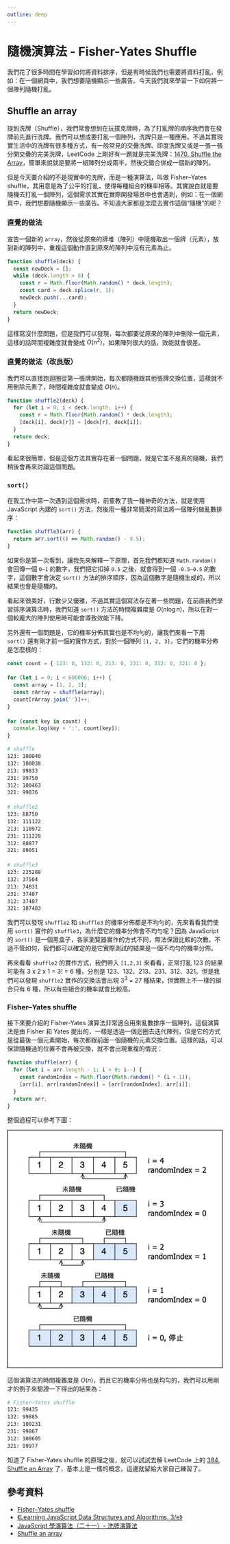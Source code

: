 ```yaml
---
outline: deep
---
```


# 隨機演算法 - Fisher-Yates Shuffle

我們花了很多時間在學習如何將資料排序，但是有時候我們也需要將資料打亂，例如：在一個網頁中，我們想要隨機顯示一些廣告。今天我們就來學習一下如何將一個陣列隨機打亂。

## Shuffle an array

提到洗牌（Shuffle），我們常會想到在玩撲克牌時，為了打亂牌的順序我們會在發牌前先進行洗牌。我們可以想成要打亂一個陣列，洗牌只是一種應用。不過其實現實生活中的洗牌有很多種方式，有一般常見的交疊洗牌、印度洗牌又或是一張一張分開交疊的完美洗牌，LeetCode 上剛好有一題就是完美洗牌：[1470. Shuffle the Array](https://leetcode.com/problems/shuffle-the-array/)，簡單來說就是要將一組陣列分成兩半，然後交錯合併成一個新的陣列。

但是今天要介紹的不是現實中的洗牌，而是一種演算法，叫做 Fisher–Yates shuffle，其用意是為了公平的打亂，使得每種組合的機率相等。其實說白就是要隨機去打亂一個陣列，這個需求其實在實際開發場景中也會遇到，例如：在一個網頁中，我們想要隨機顯示一些廣告。不知道大家都是怎麼去實作這個“隨機”的呢？

### 直覺的做法

宣告一個新的 `array`，然後從原來的牌堆（陣列）中隨機取出一個牌（元素），放到新的陣列中，重複這個動作直到原來的陣列中沒有元素為止。

```js
function shuffle(deck) {
  const newDeck = [];
  while (deck.length > 0) {
    const r = Math.floor(Math.random() * deck.length);
    const card = deck.splice(r, 1);
    newDeck.push(...card);
  }
  return newDeck;
}
```

這樣寫沒什麼問題，但是我們可以發現，每次都要從原來的陣列中刪除一個元素，這樣的話時間複雜度就會變成 $O(n^2)$，如果陣列很大的話，效能就會很差。

### 直覺的做法（改良版）

我們可以直接跑迴圈從第一張牌開始，每次都隨機跟其他張牌交換位置，這樣就不用刪除元素了，時間複雜度就會變成 $O(n)$。

```js
function shuffle2(deck) {
  for (let i = 0; i < deck.length; i++) {
    const r = Math.floor(Math.random() * deck.length);
    [deck[i], deck[r]] = [deck[r], deck[i]];
  }
  return deck;
}
```

看起來很簡單，但是這個方法其實存在著一個問題，就是它並不是真的隨機，我們稍後會再來討論這個問題。

### `sort()`

在我工作中第一次遇到這個需求時，前輩教了我一種神奇的方法，就是使用 JavaScript 內建的 `sort()` 方法，然後用一種非常簡潔的寫法將一個陣列做亂數排序：

```js
function shuffle3(arr) {
  return arr.sort(() => Math.random() - 0.5);
}
```

如果你是第一次看到，讓我先來解釋一下原理，首先我們都知道 `Math.random()` 會回傳一個 `0~1` 的數字，我們把它扣掉 `0.5` 之後，就會得到一個 `-0.5~0.5` 的數字，這個數字會決定 `sort()` 方法的排序順序，因為這個數字是隨機生成的，所以結果也會是隨機的。

看起來很美好，行數少又優雅，不過其實這個寫法存在著一些問題，在前面我們學習排序演算法時，我們知道 `sort()` 方法的時間複雜度是 $O(n \log n)$，所以在對一個較龐大的陣列使用時可能會導致效能下降。

另外還有一個問題是，它的機率分佈其實也是不均勻的，讓我們來看一下用 `sort()` 還有剛才前一個的實作方式，對於一個陣列 `[1, 2, 3]`，它們的機率分佈是怎麼樣的：

```js
const count = { 123: 0, 132: 0, 213: 0, 231: 0, 312: 0, 321: 0 };

for (let i = 0; i < 600000; i++) {
  const array = [1, 2, 3];
  const rArray = shuffle(array);
  count[rArray.join('')]++;
}

for (const key in count) {
  console.log(key + ':', count[key]);
}
```

```bash
# shuffle
123: 100040
132: 100038
213: 99833
231: 99750
312: 100463
321: 99876

# shuffle2
123: 88750
132: 111122
213: 110972
231: 111228
312: 88877
321: 89051

# shuffle3
123: 225288
132: 37504
213: 74831
231: 37407
312: 37487
321: 187483
```

我們可以發現 `shuffle2` 和 `shuffle3` 的機率分佈都是不均勻的，先來看看我們使用 `sort()` 實作的 `shuffle3`，為什麼它的機率分佈會不均勻呢？因為 JavaScript 的 `sort()` 是一個黑盒子，各家瀏覽器實作的方式不同，無法保證比較的次數。不過不管如何，我們都可以確定的是它實際測試的結果是一個不均勻的機率分佈。

再來看看 `shuffle2` 的實作方式，我們帶入 `[1,2,3]` 來看看，正常打亂 123 的結果可能有 3 x 2 x 1 = 3! = 6 種，分別是 123、132、213、231、312、321。但是我們可以發現 `shuffle2` 實作的交換法會出現 $3^3$ = 27 種結果，但實際上不一樣的組合只有 6 種，所以有些組合的機率就會比較高。

### Fisher–Yates shuffle

接下來要介紹的 Fisher-Yates 演算法非常適合用來亂數排序一個陣列，這個演算法是由 Fisher 和 Yates 提出的，一樣是透過一個迴圈去迭代陣列，但是它的方式是從最後一個元素開始，每次都跟前面一個隨機的元素交換位置。這樣的話，可以保證隨機過的位置不會再被交換，就不會出現重複的情況：

```js
function shuffle(arr) {
  for (let i = arr.length - 1; i > 0; i--) {
    const randomIndex = Math.floor(Math.random() * (i + 1));
    [arr[i], arr[randomIndex]] = [arr[randomIndex], arr[i]];
  }
  return arr;
}
```

整個過程可以參考下圖：

![Fisher–Yates shuffle](https://github.com/SheepNDW/data-structures-and-algorithms/raw/main/src/algorithms/fisher-yates-shuffle/images/shuffle.png)

這個演算法的時間複雜度是 $O(n)$，而且它的機率分佈也是均勻的，我們可以用剛才的例子來驗證一下得出的結果為：

```bash
# Fisher–Yates shuffle
123: 99435
132: 99885
213: 100231
231: 99867
312: 100605
321: 99977
```

知道了 Fisher-Yates shuffle 的原理之後，就可以試試去解 LeetCode 上的 [384. Shuffle an Array](https://leetcode.com/problems/shuffle-an-array/) 了，基本上是一樣的概念，這邊就留給大家自己練習了。

## 參考資料

- [Fisher–Yates shuffle](https://marsgoat.github.io/XNnote/coding/FisherYatesShuffle.html)
- [《Learning JavaScript Data Structures and Algorithms, 3/e》](https://www.tenlong.com.tw/products/9781788623872?list_name=trs-f)
- [JavaScript 學演算法（二十一）- 洗牌演算法](https://chupai.github.io/posts/2008/shuffle_algorithm/)
- [Shuffle an array](https://javascript.info/task/shuffle)
